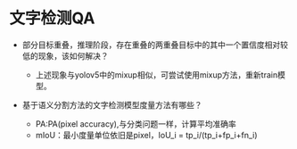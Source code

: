# 文字检测QA
* 部分目标重叠，推理阶段，存在重叠的两重叠目标中的其中一个置信度相对较低的现象，该如何解决？
    * 上述现象与yolov5中的mixup相似，可尝试使用mixup方法，重新train模型。

* 基于语义分割方法的文字检测模型度量方法有哪些？
  * PA:PA(pixel accuracy),与分类问题一样，计算平均准确率
  * mIoU：最小度量单位依旧是pixel，IoU_i = tp_i/(tp_i+fp_i+fn_i)
